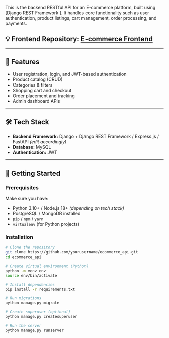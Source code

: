 This is the backend RESTful API for an E-commerce platform, built using [Django REST Framework ]. It handles core functionality such as user authentication, product listings, cart management, order processing, and payments.

## 💡 **Frontend Repository:** [E-commerce Frontend](https://github.com/Aragorn3022/Ecommerce-Frontend)

---

## 📌 Features

- User registration, login, and JWT-based authentication
- Product catalog (CRUD)
- Categories & filters
- Shopping cart and checkout
- Order placement and tracking
- Admin dashboard APIs

---

## 🛠️ Tech Stack

- **Backend Framework:** Django + Django REST Framework / Express.js / FastAPI *(edit accordingly)*
- **Database:** MySQL 
- **Authentication:** JWT

---

## 🚀 Getting Started

### Prerequisites

Make sure you have:

- Python 3.10+ / Node.js 18+ *(depending on tech stack)*
- PostgreSQL / MongoDB installed
- `pip` / `npm` / `yarn`
- `virtualenv` (for Python projects)

### Installation

```bash
# Clone the repository
git clone https://github.com/yourusername/ecommerce_api.git
cd ecommerce_api

# Create virtual environment (Python)
python -m venv env
source env/bin/activate

# Install dependencies
pip install -r requirements.txt

# Run migrations
python manage.py migrate

# Create superuser (optional)
python manage.py createsuperuser

# Run the server
python manage.py runserver
